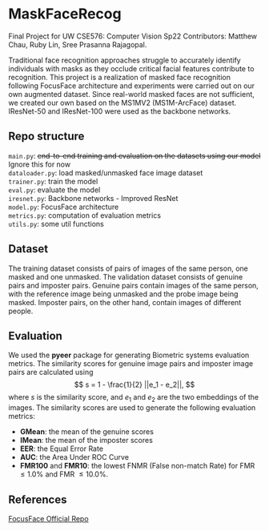 # MaskFaceRecog
Final Project for UW CSE576: Computer Vision Sp22
Contributors: Matthew Chau, Ruby Lin, Sree Prasanna Rajagopal.<br>

Traditional face recognition approaches struggle to accurately identify individuals with masks as they occlude critical facial features contribute to recognition. This project is a realization of masked face recognition following FocusFace architecture and experiments were carried out on our own augmented dataset. Since real-world masked faces are not sufficient, we created our own based on the MS1MV2 (MS1M-ArcFace) dataset. IResNet-50 and IResNet-100 were used as the backbone networks. <br>


## Repo structure
`main.py`: ~~end-to-end training and evaluation on the datasets using our model~~ Ignore this for now <br>
`dataloader.py`: load masked/unmasked face image dataset <br>
`trainer.py`: train the model <br>
`eval.py`: evaluate the model <br>
`iresnet.py`: Backbone networks - Improved ResNet <br>
`model.py`: FocusFace architecture <br>
`metrics.py`: computation of evaluation metrics <br>
`utils.py`: some util functions <br>

## Dataset
The training dataset consists of pairs of images of the same person, one masked and one unmasked. The validation dataset consists of genuine pairs and imposter pairs. Genuine pairs contain images of the same person, with the reference image being unmasked and the probe image being masked. Imposter pairs, on the other hand, contain images of different people.

## Evaluation
We used the **pyeer** package for generating Biometric systems evaluation metrics. The similarity scores for genuine image pairs and imposter image pairs are calculated using $$ s = 1 - \frac{1}{2} ||e_1 - e_2||, $$ where $s$ is the similarity score, and $e_1$ and $e_2$ are the two embeddings of the images. The similarity scores are used to generate the following evaluation metrics:

- **GMean**: the mean of the genuine scores <br>
- **IMean**: the mean of the imposter scores <br>
- **EER**: the Equal Error Rate <br>
- **AUC**: the Area Under ROC Curve <br>
- **FMR100** and **FMR10**: the lowest FNMR (False non-match Rate) for FMR $\leq 1.0 \%$ and FMR $\leq 10.0\%$.

## References
[FocusFace Official Repo](https://github.com/NetoPedro/FocusFace)
